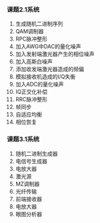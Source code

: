 ### 课题2.1系统

1. 生成随机二进制序列
2. QAM调制器
3. RPC脉冲整形
4. 加入AWG中DAC的量化噪声
5. 加入发射端激光器产生的相位噪声
6. 加入高斯白噪声
7. 添加收发端激光器造成的频偏
8. 模拟接收机造成的I/Q失衡
9. 加入ADC的量化噪声
10. IQ正交化补偿
11. RRC脉冲整形
12. 帧同步
13. 自适应均衡
14. 相位恢复

### 课题3.1系统

1. 随机二进制生成器
2. 电信号生成器
3. 电放大器
4. 激光源
5. MZ调制器
6. 光纤传输
7. 前端接收器
8. 电放大器
9. 眼图分析器